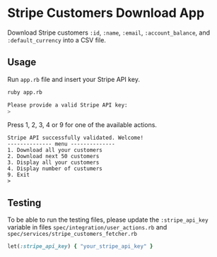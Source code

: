 # Stripe Customers Download App

Download Stripe customers `:id`, `:name`, `:email`, `:account_balance`, and `:default_currency` into a CSV file.


## Usage
Run `app.rb` file and insert your Stripe API key.

```bash
ruby app.rb

Please provide a valid Stripe API key:
>
```
Press 1, 2, 3, 4 or 9 for one of the available actions.
```
Stripe API successfully validated. Welcome!
-------------- menu --------------
1. Download all your customers
2. Download next 50 customers
3. Display all your customers
4. Display number of custumers
9. Exit
>
```

## Testing
To be able to run the testing files, please update the `:stripe_api_key` variable in files `spec/integration/user_actions.rb` and `spec/services/stripe_customers_fetcher.rb`

```ruby
let(:stripe_api_key) { "your_stripe_api_key" }
```
